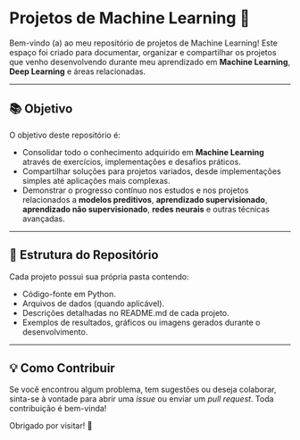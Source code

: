 # Projetos de Machine Learning 🎯

Bem-vindo (a) ao meu repositório de projetos de Machine Learning! Este espaço foi criado para documentar, organizar e compartilhar os projetos que venho desenvolvendo durante meu aprendizado em **Machine Learning**, **Deep Learning** e áreas relacionadas.

---

## 📚 Objetivo

O objetivo deste repositório é:
- Consolidar todo o conhecimento adquirido em **Machine Learning** através de exercícios, implementações e desafios práticos.
- Compartilhar soluções para projetos variados, desde implementações simples até aplicações mais complexas.
- Demonstrar o progresso contínuo nos estudos e nos projetos relacionados a **modelos preditivos**, **aprendizado supervisionado**, **aprendizado não supervisionado**, **redes neurais** e outras técnicas avançadas.

---

## 📁 Estrutura do Repositório

Cada projeto possui sua própria pasta contendo:
- Código-fonte em Python.
- Arquivos de dados (quando aplicável).
- Descrições detalhadas no README.md de cada projeto.
- Exemplos de resultados, gráficos ou imagens gerados durante o desenvolvimento.

---

## 💡 Como Contribuir

Se você encontrou algum problema, tem sugestões ou deseja colaborar, sinta-se à vontade para abrir uma _issue_ ou enviar um _pull request_. Toda contribuição é bem-vinda!


Obrigado por visitar! 🚀
